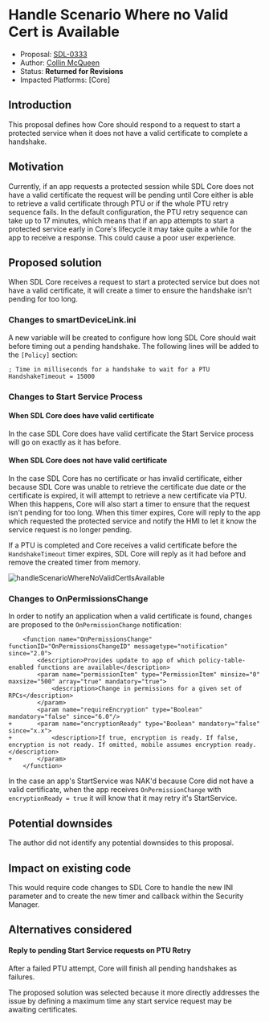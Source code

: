 # Handle Scenario Where no Valid Cert is Available

* Proposal: [SDL-0333](0333-handle-scenario-where-no-valid-cert-is-available.md)
* Author: [Collin McQueen](https://github.com/iCollin)
* Status: **Returned for Revisions**
* Impacted Platforms: [Core]

## Introduction
This proposal defines how Core should respond to a request to start a protected service when it does not have a valid certificate to complete a handshake.

## Motivation
Currently, if an app requests a protected session while SDL Core does not have a valid certificate the request will be pending until Core either is able to retrieve a valid certificate through PTU or if the whole PTU retry sequence fails. In the default configuration, the PTU retry sequence can take up to 17 minutes, which means that if an app attempts to start a protected service early in Core's lifecycle it may take quite a while for the app to receive a response. This could cause a poor user experience.

## Proposed solution
When SDL Core receives a request to start a protected service but does not have a valid certificate, it will create a timer to ensure the handshake isn't pending for too long.

### Changes to smartDeviceLink.ini
A new variable will be created to configure how long SDL Core should wait before timing out a pending handshake.
The following lines will be added to the `[Policy]` section:
```
; Time in milliseconds for a handshake to wait for a PTU
HandshakeTimeout = 15000
```

### Changes to Start Service Process

#### When SDL Core does have valid certificate
In the case SDL Core does have valid certificate the Start Service process will go on exactly as it has before.

#### When SDL Core does not have valid certificate
In the case SDL Core has no certificate or has invalid certificate, either because SDL Core was unable to retrieve the certificate due date or the certificate is expired, it will attempt to retrieve a new certificate via PTU. When this happens, Core will also start a timer to ensure that the request isn't pending for too long. When this timer expires, Core will reply to the app which requested the protected service and notify the HMI to let it know the service request is no longer pending.

If a PTU is completed and Core receives a valid certificate before the `HandshakeTimeout` timer expires, SDL Core will reply as it had before and remove the created timer from memory.

![handleScenarioWhereNoValidCertIsAvailable](https://user-images.githubusercontent.com/12716076/117061498-4a15c000-acf0-11eb-9907-ebc733d236ba.png)

### Changes to OnPermissionsChange
In order to notify an application when a valid certificate is found, changes are proposed to the `OnPermissionChange` notification:

```
    <function name="OnPermissionsChange" functionID="OnPermissionsChangeID" messagetype="notification" since="2.0">
        <description>Provides update to app of which policy-table-enabled functions are available</description>
        <param name="permissionItem" type="PermissionItem" minsize="0" maxsize="500" array="true" mandatory="true">
            <description>Change in permissions for a given set of RPCs</description>
        </param>
        <param name="requireEncryption" type="Boolean" mandatory="false" since="6.0"/>
+       <param name="encryptionReady" type="Boolean" mandatory="false" since="x.x">
+           <description>If true, encryption is ready. If false, encryption is not ready. If omitted, mobile assumes encryption ready.</description>
+       </param>
    </function>
```

In the case an app's StartService was NAK'd because Core did not have a valid certificate, when the app receives `OnPermissionChange` with `encryptionReady = true` it will know that it may retry it's StartService.

## Potential downsides
The author did not identify any potential downsides to this proposal.

## Impact on existing code
This would require code changes to SDL Core to handle the new INI parameter and to create the new timer and callback within the Security Manager.

## Alternatives considered

#### Reply to pending Start Service requests on PTU Retry

After a failed PTU attempt, Core will finish all pending handshakes as failures.

The proposed solution was selected because it more directly addresses the issue by defining a maximum time any start service request may be awaiting certificates.
